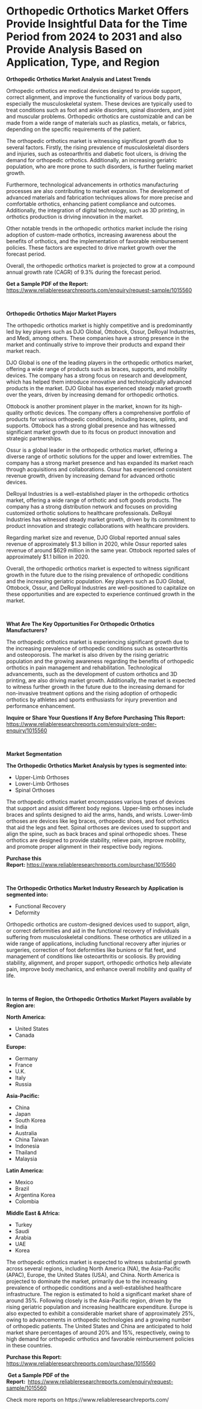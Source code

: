 <p><h1>Orthopedic Orthotics Market Offers Provide Insightful Data for the Time Period from 2024 to 2031 and also Provide Analysis Based on Application, Type, and Region</h1></p><p><strong>Orthopedic Orthotics Market Analysis and Latest Trends</strong></p>
<p><p>Orthopedic orthotics are medical devices designed to provide support, correct alignment, and improve the functionality of various body parts, especially the musculoskeletal system. These devices are typically used to treat conditions such as foot and ankle disorders, spinal disorders, and joint and muscular problems. Orthopedic orthotics are customizable and can be made from a wide range of materials such as plastics, metals, or fabrics, depending on the specific requirements of the patient.</p><p>The orthopedic orthotics market is witnessing significant growth due to several factors. Firstly, the rising prevalence of musculoskeletal disorders and injuries, such as osteoarthritis and diabetic foot ulcers, is driving the demand for orthopedic orthotics. Additionally, an increasing geriatric population, who are more prone to such disorders, is further fueling market growth.</p><p>Furthermore, technological advancements in orthotics manufacturing processes are also contributing to market expansion. The development of advanced materials and fabrication techniques allows for more precise and comfortable orthotics, enhancing patient compliance and outcomes. Additionally, the integration of digital technology, such as 3D printing, in orthotics production is driving innovation in the market.</p><p>Other notable trends in the orthopedic orthotics market include the rising adoption of custom-made orthotics, increasing awareness about the benefits of orthotics, and the implementation of favorable reimbursement policies. These factors are expected to drive market growth over the forecast period.</p><p>Overall, the orthopedic orthotics market is projected to grow at a compound annual growth rate (CAGR) of 9.3% during the forecast period.</p></p>
<p><strong>Get a Sample PDF of the Report:&nbsp;</strong> <a href="https://www.reliableresearchreports.com/enquiry/request-sample/1015560">https://www.reliableresearchreports.com/enquiry/request-sample/1015560</a></p>
<p>&nbsp;</p>
<p><strong>Orthopedic Orthotics Major Market Players</strong></p>
<p><p>The orthopedic orthotics market is highly competitive and is predominantly led by key players such as DJO Global, Ottobock, Ossur, DeRoyal Industries, and Medi, among others. These companies have a strong presence in the market and continually strive to improve their products and expand their market reach.</p><p>DJO Global is one of the leading players in the orthopedic orthotics market, offering a wide range of products such as braces, supports, and mobility devices. The company has a strong focus on research and development, which has helped them introduce innovative and technologically advanced products in the market. DJO Global has experienced steady market growth over the years, driven by increasing demand for orthopedic orthotics.</p><p>Ottobock is another prominent player in the market, known for its high-quality orthotic devices. The company offers a comprehensive portfolio of products for various orthopedic conditions, including braces, splints, and supports. Ottobock has a strong global presence and has witnessed significant market growth due to its focus on product innovation and strategic partnerships.</p><p>Ossur is a global leader in the orthopedic orthotics market, offering a diverse range of orthotic solutions for the upper and lower extremities. The company has a strong market presence and has expanded its market reach through acquisitions and collaborations. Ossur has experienced consistent revenue growth, driven by increasing demand for advanced orthotic devices.</p><p>DeRoyal Industries is a well-established player in the orthopedic orthotics market, offering a wide range of orthotic and soft goods products. The company has a strong distribution network and focuses on providing customized orthotic solutions to healthcare professionals. DeRoyal Industries has witnessed steady market growth, driven by its commitment to product innovation and strategic collaborations with healthcare providers.</p><p>Regarding market size and revenue, DJO Global reported annual sales revenue of approximately $1.3 billion in 2020, while Ossur reported sales revenue of around $629 million in the same year. Ottobock reported sales of approximately $1.1 billion in 2020.</p><p>Overall, the orthopedic orthotics market is expected to witness significant growth in the future due to the rising prevalence of orthopedic conditions and the increasing geriatric population. Key players such as DJO Global, Ottobock, Ossur, and DeRoyal Industries are well-positioned to capitalize on these opportunities and are expected to experience continued growth in the market.</p></p>
<p>&nbsp;</p>
<p><strong>What Are The Key Opportunities For Orthopedic Orthotics Manufacturers?</strong></p>
<p><p>The orthopedic orthotics market is experiencing significant growth due to the increasing prevalence of orthopedic conditions such as osteoarthritis and osteoporosis. The market is also driven by the rising geriatric population and the growing awareness regarding the benefits of orthopedic orthotics in pain management and rehabilitation. Technological advancements, such as the development of custom orthotics and 3D printing, are also driving market growth. Additionally, the market is expected to witness further growth in the future due to the increasing demand for non-invasive treatment options and the rising adoption of orthopedic orthotics by athletes and sports enthusiasts for injury prevention and performance enhancement.</p></p>
<p><strong>Inquire or Share Your Questions If Any Before Purchasing This Report:</strong> <a href="https://www.reliableresearchreports.com/enquiry/pre-order-enquiry/1015560">https://www.reliableresearchreports.com/enquiry/pre-order-enquiry/1015560</a></p>
<p>&nbsp;</p>
<p><strong>Market Segmentation</strong></p>
<p><strong>The Orthopedic Orthotics Market Analysis by types is segmented into:</strong></p>
<p><ul><li>Upper-Limb Orthoses</li><li>Lower-Limb Orthoses</li><li>Spinal Orthoses</li></ul></p>
<p><p>The orthopedic orthotics market encompasses various types of devices that support and assist different body regions. Upper-limb orthoses include braces and splints designed to aid the arms, hands, and wrists. Lower-limb orthoses are devices like leg braces, orthopedic shoes, and foot orthotics that aid the legs and feet. Spinal orthoses are devices used to support and align the spine, such as back braces and spinal orthopedic shoes. These orthotics are designed to provide stability, relieve pain, improve mobility, and promote proper alignment in their respective body regions.</p></p>
<p><strong>Purchase this Report:&nbsp;</strong><a href="https://www.reliableresearchreports.com/purchase/1015560">https://www.reliableresearchreports.com/purchase/1015560</a></p>
<p>&nbsp;</p>
<p><strong>The Orthopedic Orthotics Market Industry Research by Application is segmented into:</strong></p>
<p><ul><li>Functional Recovery</li><li>Deformity</li></ul></p>
<p><p>Orthopedic orthotics are custom-designed devices used to support, align, or correct deformities and aid in the functional recovery of individuals suffering from musculoskeletal conditions. These orthotics are utilized in a wide range of applications, including functional recovery after injuries or surgeries, correction of foot deformities like bunions or flat feet, and management of conditions like osteoarthritis or scoliosis. By providing stability, alignment, and proper support, orthopedic orthotics help alleviate pain, improve body mechanics, and enhance overall mobility and quality of life.</p></p>
<p>&nbsp;</p>
<p><strong>In terms of Region, the Orthopedic Orthotics Market Players available by Region are:</strong></p>
<p>
    <p> <strong> North America: </strong>
        <ul>
            <li>United States</li>
            <li>Canada</li>
        </ul>
        </p> 
    <p> <strong> Europe: </strong>
        <ul>
            <li>Germany</li>
            <li>France</li>
            <li>U.K.</li>
            <li>Italy</li>
            <li>Russia</li>
        </ul>
        </p> 
    <p> <strong> Asia-Pacific: </strong>
        <ul>
            <li>China</li>
            <li>Japan</li>
            <li>South Korea</li>
            <li>India</li>
            <li>Australia</li>
            <li>China Taiwan</li>
            <li>Indonesia</li>
            <li>Thailand</li>
            <li>Malaysia</li>
        </ul>
        </p> 
    <p> <strong> Latin America: </strong>
        <ul>
            <li>Mexico</li>
            <li>Brazil</li>
            <li>Argentina Korea</li>
            <li>Colombia</li>
        </ul>
        </p> 
    <p> <strong> Middle East & Africa: </strong>
        <ul>
            <li>Turkey</li>
            <li>Saudi</li>
            <li>Arabia</li>
            <li>UAE</li>
            <li>Korea</li>
        </ul>
    </p>
    </p>
<p><p>The orthopedic orthotics market is expected to witness substantial growth across several regions, including North America (NA), the Asia-Pacific (APAC), Europe, the United States (USA), and China. North America is projected to dominate the market, primarily due to the increasing prevalence of orthopedic conditions and a well-established healthcare infrastructure. The region is estimated to hold a significant market share of around 35%. Following closely is the Asia-Pacific region, driven by the rising geriatric population and increasing healthcare expenditure. Europe is also expected to exhibit a considerable market share of approximately 25%, owing to advancements in orthopedic technologies and a growing number of orthopedic patients. The United States and China are anticipated to hold market share percentages of around 20% and 15%, respectively, owing to high demand for orthopedic orthotics and favorable reimbursement policies in these countries.</p></p>
<p><strong>Purchase this Report: </strong><a href="https://www.reliableresearchreports.com/purchase/1015560">https://www.reliableresearchreports.com/purchase/1015560</a></p>
<p>&nbsp;<strong>Get a Sample PDF of the Report:&nbsp;&nbsp;</strong><a href="https://www.reliableresearchreports.com/enquiry/request-sample/1015560">https://www.reliableresearchreports.com/enquiry/request-sample/1015560</a></p>
<p><strong></strong></p>
<p>Check more reports on https://www.reliableresearchreports.com/</p>